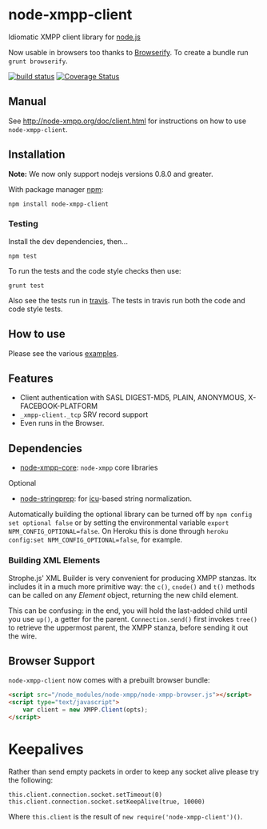 # node-xmpp-client

Idiomatic XMPP client library for [node.js](http://nodejs.org/)

Now usable in browsers too thanks to [Browserify](https://github.com/substack/node-browserify). To create a bundle run `grunt browserify`.

[![build status](https://secure.travis-ci.org/node-xmpp/node-xmpp-client.svg?branch=master)](http://travis-ci.org/node-xmpp/node-xmpp-client)
[![Coverage Status](https://img.shields.io/coveralls/node-xmpp/node-xmpp-client.svg)](https://coveralls.io/r/node-xmpp/node-xmpp-client)


## Manual

See http://node-xmpp.org/doc/client.html for instructions on how to use `node-xmpp-client`.

## Installation

__Note:__ We now only support nodejs versions 0.8.0 and greater.

With package manager [npm](http://npmjs.org/):

    npm install node-xmpp-client

### Testing

Install the dev dependencies, then...

```npm test```

To run the tests and the code style checks then use:

```grunt test```

Also see the tests run in [travis](http://travis-ci.org/node-xmpp/node-xmpp-client). The tests in travis run both the code and code style tests.

## How to use

Please see the various [examples](https://github.com/node-xmpp/node-xmpp-client/tree/master/examples).

## Features

* Client authentication with SASL DIGEST-MD5, PLAIN, ANONYMOUS, X-FACEBOOK-PLATFORM
* `_xmpp-client._tcp` SRV record support
* Even runs in the Browser.

## Dependencies

* [node-xmpp-core](https://github.com/node-xmpp/ltx): `node-xmpp` core libraries

Optional

* [node-stringprep](http://github.com/node-xmpp/node-stringprep): for [icu](http://icu-project.org/)-based string normalization.

Automatically building the optional library can be turned off by `npm config set optional false` or by setting the environmental variable `export NPM_CONFIG_OPTIONAL=false`. On Heroku this is done through `heroku config:set NPM_CONFIG_OPTIONAL=false`, for example.

### Building XML Elements

Strophe.js' XML Builder is very convenient for producing XMPP
stanzas. ltx includes it in a much more primitive way: the
`c()`, `cnode()` and `t()` methods can be called on any *Element*
object, returning the new child element.

This can be confusing: in the end, you will hold the last-added child
until you use `up()`, a getter for the parent. `Connection.send()`
first invokes `tree()` to retrieve the uppermost parent, the XMPP
stanza, before sending it out the wire.

## Browser Support

`node-xmpp-client` now comes with a prebuilt browser bundle:

```html
<script src="/node_modules/node-xmpp/node-xmpp-browser.js"></script>
<script type="text/javascript">
    var client = new XMPP.Client(opts);
</script>
```

# Keepalives

Rather than send empty packets in order to keep any socket alive please try the following:

```
this.client.connection.socket.setTimeout(0)
this.client.connection.socket.setKeepAlive(true, 10000)
```

Where `this.client` is the result of `new require('node-xmpp-client')()`.

